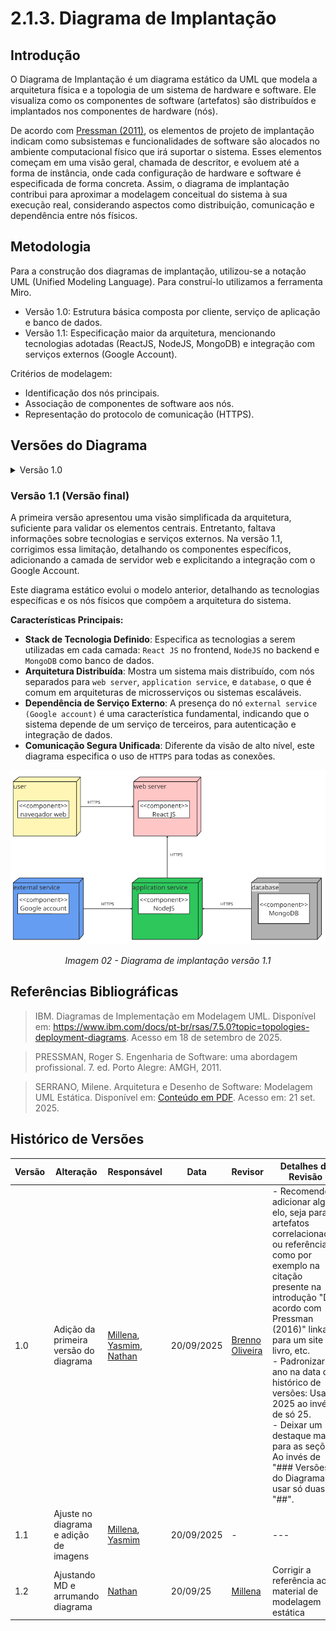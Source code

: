 # 2.1.3. Diagrama de Implantação

## Introdução

O Diagrama de Implantação é um diagrama estático da UML que modela a arquitetura física e a topologia de um sistema de hardware e software. Ele visualiza como os componentes de software (artefatos) são distribuídos e implantados nos componentes de hardware (nós).

De acordo com [Pressman (2011)](https://www.kufunda.net/publicdocs/Engenharia%20de%20Software%20-%207.ed.%20(Roger%20S.%20Pressman).pdf), os elementos de projeto de implantação indicam como subsistemas e funcionalidades de software são alocados no ambiente computacional físico que irá suportar o sistema. Esses elementos começam em uma visão geral, chamada de descritor, e evoluem até a forma de instância, onde cada configuração de hardware e software é especificada de forma concreta. Assim, o diagrama de implantação contribui para aproximar a modelagem conceitual do sistema à sua execução real, considerando aspectos como distribuição, comunicação e dependência entre nós físicos.

## Metodologia

Para a construção dos diagramas de implantação, utilizou-se a notação UML (Unified Modeling Language). Para construí-lo utilizamos a ferramenta Miro.

- Versão 1.0: Estrutura básica composta por cliente, serviço de aplicação e banco de dados.
- Versão 1.1: Especificação maior da arquitetura, mencionando tecnologias adotadas (ReactJS, NodeJS, MongoDB) e integração com serviços externos (Google Account).

Critérios de modelagem:

- Identificação dos nós principais.
- Associação de componentes de software aos nós.
- Representação do protocolo de comunicação (HTTPS).

## Versões do Diagrama

<details><summary>Versão 1.0 </summary>

Visão simplificada com três nós principais: cliente, serviço de aplicação e banco de dados.

Este é um diagrama estático que apresenta uma visão de alto nível da arquitetura física do sistema, focando nos seus componentes lógicos principais.

**Características Principais:**

* **Arquitetura de 3 Camadas**: Representa uma clássica arquitetura de três camadas (Three-Tier Architecture):
    1.  **Cliente/Apresentação** (`client <<navegador>>`)
    2.  **Serviço/Aplicação** (`application service`)
    3.  **Banco de Dados** (`database`)
* **Abstração Tecnológica**: Não especifica as tecnologias (frameworks, linguagens) utilizadas, focando apenas na estrutura e na separação das responsabilidades.
* **Protocolos de Comunicação**: Define como as camadas se comunicam, utilizando `HTTPS` para a comunicação segura entre o cliente e o serviço, e `TCP/IP` para a comunicação interna entre o serviço e o banco de dados.

<div align="center">
  <img src="../Assets/diagrama-implantacao-v1.png" width="800" alt="Diagrama">
  <p><em>Imagem 01 - Diagrama de implantação versão 1.0 </em></p>
</div>

</details>

### Versão 1.1 (Versão final)

A primeira versão apresentou uma visão simplificada da arquitetura, suficiente para validar os elementos centrais. Entretanto, faltava informações sobre tecnologias e serviços externos.
Na versão 1.1, corrigimos essa limitação, detalhando os componentes específicos, adicionando a camada de servidor web e explicitando a integração com o Google Account.

Este diagrama estático evolui o modelo anterior, detalhando as tecnologias específicas e os nós físicos que compõem a arquitetura do sistema.

**Características Principais:**

* **Stack de Tecnologia Definido**: Especifica as tecnologias a serem utilizadas em cada camada: `React JS` no frontend, `NodeJS` no backend e `MongoDB` como banco de dados.
* **Arquitetura Distribuída**: Mostra um sistema mais distribuído, com nós separados para `web server`, `application service`, e `database`, o que é comum em arquiteturas de microsserviços ou sistemas escaláveis.
* **Dependência de Serviço Externo**: A presença do nó `external service (Google account)` é uma característica fundamental, indicando que o sistema depende de um serviço de terceiros, para autenticação e integração de dados.
* **Comunicação Segura Unificada**: Diferente da visão de alto nível, este diagrama especifica o uso de `HTTPS` para todas as conexões.

<div align="center">
  <img src="../Assets/diagrama-implantacao-v1.1.png" width="800" alt="Diagrama">
  <p><em>Imagem 02 - Diagrama de implantação versão 1.1 </em></p>
</div>

## Referências Bibliográficas

> IBM. Diagramas de Implementação em Modelagem UML. Disponível em: https://www.ibm.com/docs/pt-br/rsas/7.5.0?topic=topologies-deployment-diagrams. Acesso em 18 de setembro de 2025.

> PRESSMAN, Roger S. Engenharia de Software: uma abordagem profissional. 7. ed. Porto Alegre: AMGH, 2011.

> SERRANO, Milene. Arquitetura e Desenho de Software: Modelagem UML Estática. Disponível em: [Conteúdo em PDF](https://aprender3.unb.br/pluginfile.php/3178533/mod_page/content/1/Arquitetura%20e%20Desenho%20de%20Software%20-%20Aula%20Modelagem%20UML%20Est%C3%A1tica%20-%20Profa.%20Milene.pdf). Acesso em: 21 set. 2025.

## Histórico de Versões

| Versão | Alteração | Responsável | Data | Revisor |  Detalhes da Revisão | Data da Revisão |
|--------|-----------|-------------|------|---------|----------------------|-----------------|
| 1.0 | Adição da primeira versão do diagrama | [Millena](https://github.com/MillenaQueiroz), [Yasmim](https://github.com/yaskisoba), [Nathan](https://github.com/nateejpg) | 20/09/2025 | [Brenno Oliveira](https://github.com/Brenno-Silva01) | - Recomendo adicionar algum elo, seja para artefatos correlacionados ou referências, como por exemplo na citação presente na introdução "De acordo com Pressman (2016)" linkar para um site ou livro, etc.<br> - Padronizar o ano na data do histórico de versões: Usar 2025 ao invés de só 25.<br> - Deixar um destaque maior para as seções: Ao invés de "### Versões do Diagrama" usar só duas "##".  | 21/09/2025 |
| 1.1 | Ajuste no diagrama e adição de imagens | [Millena](https://github.com/MillenaQueiroz), [Yasmim](https://github.com/yaskisoba) | 20/09/2025 | - | ---  | - |
| 1.2 | Ajustando MD e arrumando diagrama | [Nathan](https://github.com/nateejpg) | 20/09/25 | [Millena](https://github.com/MillenaQueiroz) | Corrigir a referência ao material de modelagem estática | 21/09/2025 |